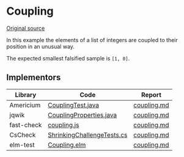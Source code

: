 # Coupling

[Original source](https://github.com/mc-imperial/hypothesis-ecoop-2020-artifact/tree/master/smartcheck-benchmarks/evaluations/coupling)

In this example the elements of a list of integers are coupled to their position
in an unusual way.

The expected smallest falsified sample is `[1, 0]`.

## Implementors

| Library    | Code                                                                                                      | Report                                                       |
|------------|-----------------------------------------------------------------------------------------------------------|--------------------------------------------------------------|
| Americium  | [CouplingTest.java](/pbt-libraries/americium/src/test/java/challenges/coupling/CouplingTest.java)         | [coupling.md](/pbt-libraries/americium/reports/coupling.md)  |
| jqwik      | [CouplingProperties.java](/pbt-libraries/jqwik/src/test/java/challenges/coupling/CouplingProperties.java) | [coupling.md](/pbt-libraries/jqwik/reports/coupling.md)      |
| fast-check | [coupling.js](/pbt-libraries/fast-check/challenges/coupling.js)                                           | [coupling.md](/pbt-libraries/fast-check/reports/coupling.md) |
| CsCheck    | [ShrinkingChallengeTests.cs](/pbt-libraries/cscheck/ShrinkingChallengeTests.cs#L190)                      | [coupling.md](/pbt-libraries/cscheck/reports/coupling.md)    |
| elm-test   | [Coupling.elm](/pbt-libraries/elm-test/src/Challenge/Coupling.elm)                                        | [coupling.md](/pbt-libraries/elm-test/reports/coupling.md)   |
